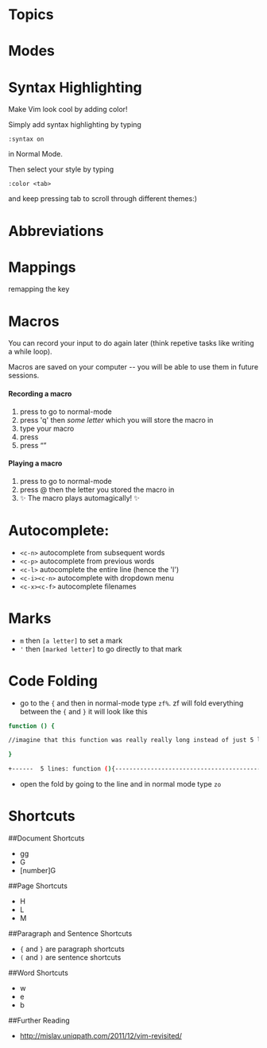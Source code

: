 Topics
=========



Modes
======



Syntax Highlighting
===================

Make Vim look cool by adding color!

Simply add syntax highlighting by typing
```vim
:syntax on
```
in Normal Mode.

Then select your style by typing
```vim
:color <tab>
```
and keep pressing tab to scroll through different themes:) 


Abbreviations
============



Mappings
========
remapping the <esc> key

Macros
======

You can record your input to do again later (think repetive tasks like writing a while loop).

Macros are saved on your computer -- you will be able to use them in future sessions.

#### Recording a macro

1. press <esc> to go to normal-mode
2. press 'q' then <em>some letter</em> which you will store the macro in
3. type your macro
4. press <esc>
5. press <q>

#### Playing a macro

1. press <esc> to go to normal-mode
2. press @ then the letter you stored the macro in 
3. :sparkles: The macro plays automagically! :sparkles:



Autocomplete:
=============
- `<c-n>` autocomplete from subsequent words
- `<c-p>` autocomplete from previous words
- `<c-l>` autocomplete the entire line (hence the 'l')
- `<c-i><c-n>` autocomplete with dropdown menu
- `<c-x><c-f>` autocomplete filenames

Marks 
=====
- `m` then `[a letter]` to set a mark
- `'` then `[marked letter]` to go directly to that mark


Code Folding
============

- go to the `{` and then in normal-mode type `zf%`.  zf will fold everything between the `{` and `}`
it will look like this

```bash
function () {

//imagine that this function was really really long instead of just 5 lines.

}
```

```bash
+------  5 lines: function (){----------------------------------------------------------------------------------------------------------------------------------------------------
```

- open the fold by going to the line and in normal mode type `zo` 

Shortcuts
=========
##Document Shortcuts
- gg     
- G
- [number]G

##Page Shortcuts
- H
- L
- M

##Paragraph and Sentence Shortcuts
- `{` and `}` are paragraph shortcuts 
- `(` and `)` are sentence shortcuts

##Word Shortcuts
- w
- e
- b

##Further Reading

* http://mislav.uniqpath.com/2011/12/vim-revisited/
